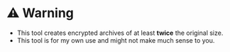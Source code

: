 # :warning: Warning
- This tool creates encrypted archives of at least **twice** the original size.
- This tool is for my own use and might not make much sense to you.
